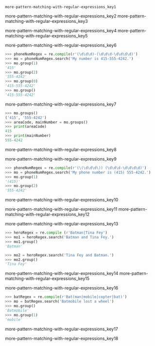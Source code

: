```ngMeta
more-pattern-matching-with-regular-expressions_key1
```

more-pattern-matching-with-regular-expressions_key2
more-pattern-matching-with-regular-expressions_key3


more-pattern-matching-with-regular-expressions_key4
more-pattern-matching-with-regular-expressions_key5


more-pattern-matching-with-regular-expressions_key6


```python
>>> phoneNumRegex = re.compile(r'(\d\d\d)-(\d\d\d-\d\d\d\d)')
>>> mo = phoneNumRegex.search('My number is 415-555-4242.')
>>> mo.group(1)
'415'
>>> mo.group(2)
'555-4242'
>>> mo.group(0)
'415-555-4242'
>>> mo.group()
'415-555-4242'
```
more-pattern-matching-with-regular-expressions_key7


```python
>>> mo.groups()
('415', '555-4242')
>>> areaCode, mainNumber = mo.groups()
>>> print(areaCode)
415
>>> print(mainNumber)
555-4242
```
more-pattern-matching-with-regular-expressions_key8


more-pattern-matching-with-regular-expressions_key9


```python
>>> phoneNumRegex = re.compile(r'(\(\d\d\d\)) (\d\d\d-\d\d\d\d)')
>>> mo = phoneNumRegex.search('My phone number is (415) 555-4242.')
>>> mo.group(1)
'(415)'
>>> mo.group(2)
'555-4242'
```
more-pattern-matching-with-regular-expressions_key10


more-pattern-matching-with-regular-expressions_key11
more-pattern-matching-with-regular-expressions_key12


more-pattern-matching-with-regular-expressions_key13


```python
>>> heroRegex = re.compile (r'Batman|Tina Fey')
>>> mo1 = heroRegex.search('Batman and Tina Fey.')
>>> mo1.group()
'Batman'

>>> mo2 = heroRegex.search('Tina Fey and Batman.')
>>> mo2.group()
'Tina Fey'
```
more-pattern-matching-with-regular-expressions_key14
more-pattern-matching-with-regular-expressions_key15


more-pattern-matching-with-regular-expressions_key16


```python
>>> batRegex = re.compile(r'Bat(man|mobile|copter|bat)')
>>> mo = batRegex.search('Batmobile lost a wheel')
>>> mo.group()
'Batmobile'
>>> mo.group(1)
'mobile'
```
more-pattern-matching-with-regular-expressions_key17


more-pattern-matching-with-regular-expressions_key18
